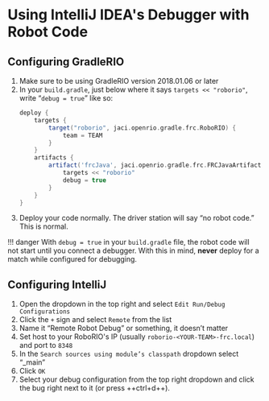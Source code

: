 # Using IntelliJ IDEA's Debugger with Robot Code
## Configuring GradleRIO
1. Make sure to be using GradleRIO version 2018.01.06 or later
1. In your `build.gradle`, just below where it says `targets << "roborio"`, write “`debug = true`” like so:
    ```Groovy hl_lines="10"
    deploy {
        targets {
            target("roborio", jaci.openrio.gradle.frc.RoboRIO) {
                team = TEAM
            }
        }
        artifacts {
            artifact('frcJava', jaci.openrio.gradle.frc.FRCJavaArtifact) {
                targets << "roborio"
                debug = true
            }
        }
    }
    ```
1. Deploy your code normally. The driver station will say “no robot code.” This is normal.

!!! danger 
    With `debug = true` in your `build.gradle` file, the robot code will not start until you connect a debugger. With this in mind, **never** deploy for a match while configured for debugging.
  
## Configuring IntelliJ
1. Open the dropdown in the top right and select `Edit Run/Debug Configurations`
1. Click the `+` sign and select `Remote` from the list
1. Name it “Remote Robot Debug” or something, it doesn’t matter
1. Set host to your RoboRIO's IP (usually `roborio-<YOUR-TEAM>-frc.local`) and port to `8348`
1. In the `Search sources using module’s classpath` dropdown select “<your project name>_main”
1. Click `OK`
1. Select your debug configuration from the top right dropdown and click the bug right next to it (or press ++ctrl+d++).
